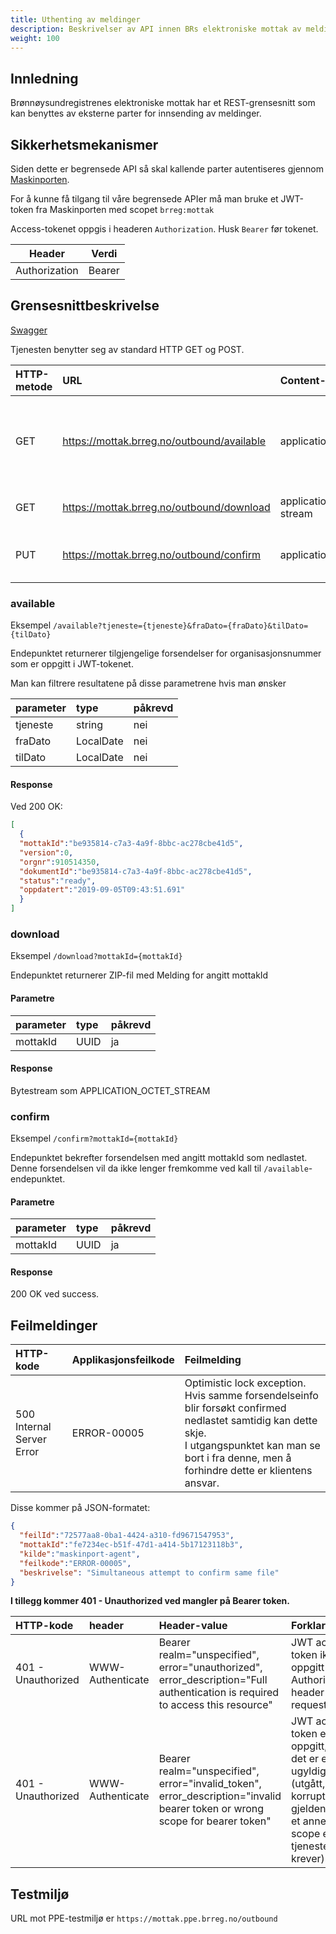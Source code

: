```yaml
---
title: Uthenting av meldinger
description: Beskrivelser av API innen BRs elektroniske mottak av meldinger
weight: 100
---
```


## Innledning

Brønnøysundregistrenes elektroniske mottak har et REST-grensesnitt som kan benyttes av eksterne parter for innsending av meldinger.

## Sikkerhetsmekanismer

Siden dette er begrensede API så skal kallende parter autentiseres gjennom [Maskinporten](https://docs.digdir.no/maskinporten_overordnet.html).

For å kunne få tilgang til våre begrensede APIer må man bruke et JWT-token fra Maskinporten med scopet `brreg:mottak`

Access-tokenet oppgis i headeren `Authorization`. Husk `Bearer` før tokenet.

| Header        | Verdi                       |
|---------------|-----------------------------|
| Authorization | Bearer <maskinporten-token> |

## Grensesnittbeskrivelse

[Swagger](https://mottak.brreg.no/outbound/swagger-ui/index.html)

Tjenesten benytter seg av standard HTTP GET og POST.

| HTTP-metode | URL                                        | Content-type             | Beskrivelse                                                                                                                       | 
|:------------|:-------------------------------------------|:-------------------------|:----------------------------------------------------------------------------------------------------------------------------------|
| GET         | https://mottak.brreg.no/outbound/available | application/json         | Lister ut tilgjengelige meldinger (med mottakId) for organisasjonsnummer oppgitt i JWT tokenet. Kan filtreres på tjeneste og dato |
| GET         | https://mottak.brreg.no/outbound/download  | application/octet-stream | Laster ned forsendelse med oppgitt mottakId                                                                                       |
| PUT         | https://mottak.brreg.no/outbound/confirm   | application/json         | Bekrefter at forsendelse med oppgitt mottakId er lastet ned av klient                                                             |

### available

Eksempel `/available?tjeneste={tjeneste}&fraDato={fraDato}&tilDato={tilDato}`

Endepunktet returnerer tilgjengelige forsendelser for organisasjonsnummer som er oppgitt i JWT-tokenet.

Man kan filtrere resultatene på disse parametrene hvis man ønsker

| parameter | type      | påkrevd |
|:----------|:----------|:--------|
| tjeneste  | string    | nei     |
| fraDato   | LocalDate | nei     |
| tilDato   | LocalDate | nei     |

#### Response

Ved 200 OK:

```json
[
  {
  "mottakId":"be935814-c7a3-4a9f-8bbc-ac278cbe41d5",
  "version":0,
  "orgnr":910514350,
  "dokumentId":"be935814-c7a3-4a9f-8bbc-ac278cbe41d5",
  "status":"ready",
  "oppdatert":"2019-09-05T09:43:51.691"
  }
]
```

### download

Eksempel `/download?mottakId={mottakId}`

Endepunktet returnerer ZIP-fil med Melding for angitt mottakId

#### Parametre

| parameter | type | påkrevd | 
|:----------|:-----|:--------|
| mottakId  | UUID | ja      |

#### Response

Bytestream som APPLICATION_OCTET_STREAM

### confirm

Eksempel `/confirm?mottakId={mottakId}`

Endepunktet bekrefter forsendelsen med angitt mottakId som nedlastet. Denne forsendelsen vil da ikke lenger fremkomme ved kall til `/available`-endepunktet.

#### Parametre

| parameter | type | påkrevd | 
|:----------|:-----|:--------|
| mottakId  | UUID | ja      |

#### Response

200 OK ved success.

## Feilmeldinger

| HTTP-kode                 | Applikasjonsfeilkode | Feilmelding                                                                                                                                                                                                   |
|:--------------------------|:---------------------|:--------------------------------------------------------------------------------------------------------------------------------------------------------------------------------------------------------------|
| 500 Internal Server Error | ERROR-00005          | Optimistic lock exception. Hvis samme forsendelseinfo blir forsøkt confirmed nedlastet samtidig kan dette skje. <br> I utgangspunktet kan man se bort i fra denne, men å forhindre dette er klientens ansvar. |

Disse kommer på JSON-formatet:

```json
{
  "feilId":"72577aa8-0ba1-4424-a310-fd9671547953",
  "mottakId":"fe7234ec-b51f-47d1-a414-5b17123118b3",
  "kilde":"maskinport-agent",
  "feilkode":"ERROR-00005",
  "beskrivelse": "Simultaneous attempt to confirm same file"
}
```

**I tillegg kommer 401 - Unauthorized ved mangler på Bearer token.**

| HTTP-kode           | header           | Header-value                                                                                                                   | Forklaring                                                                                                                      |
|:--------------------|:-----------------|:-------------------------------------------------------------------------------------------------------------------------------|:--------------------------------------------------------------------------------------------------------------------------------|
| 401 - Unauthorized  | WWW-Authenticate | Bearer realm="unspecified", error="unauthorized", error_description="Full authentication is required to access this resource"  | JWT access token ikke oppgitt i Authorization header i request.                                                                 |
| 401 - Unauthorized  | WWW-Authenticate | Bearer realm="unspecified", error="invalid_token", error_description="invalid bearer token or wrong scope for bearer token"    | JWT access token er oppgitt, men det er enten ugyldig (utgått, korrupt eller gjeldende for et annet scope en tjenesten krever). |

## Testmiljø

URL mot PPE-testmiljø er `https://mottak.ppe.brreg.no/outbound`
